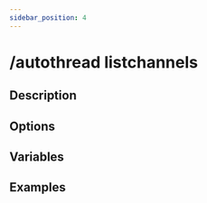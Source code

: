 ```yaml
---
sidebar_position: 4
---
```


# /autothread listchannels
## Description
## Options
## Variables
## Examples